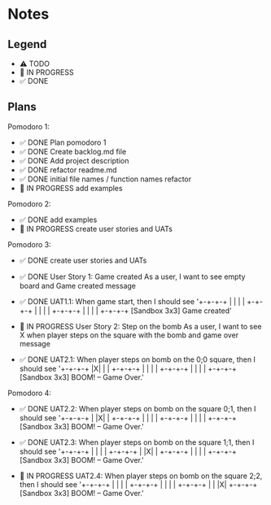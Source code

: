 # Notes

## Legend

- ⚠ TODO
- 🚧 IN PROGRESS
- ✅ DONE

## Plans

Pomodoro 1:

- ✅ DONE Plan pomodoro 1
- ✅ DONE Create backlog.md file
- ✅ DONE Add project description
- ✅ DONE refactor readme.md
- ✅ DONE initial file names / function names refactor
- 🚧 IN PROGRESS add examples

Pomodoro 2:

- ✅ DONE add examples
- 🚧 IN PROGRESS create user stories and UATs

Pomodoro 3:

- ✅ DONE create user stories and UATs
- ✅ DONE User Story 1: Game created
  As a user, I want to see empty board and Game created message

- ✅ DONE UAT1.1: When game start, then I should see '+-+-+-+
  | | | |
  +-+-+-+
  | | | |
  +-+-+-+
  | | | |
  +-+-+-+
  [Sandbox 3x3] Game created'

- 🚧 IN PROGRESS User Story 2: Step on the bomb
  As a user, I want to see X when player steps on the square with the bomb and game over message

- ✅ DONE UAT2.1: When player steps on bomb on the 0;0 square, then I should see '+-+-+-+
  |X| | |
  +-+-+-+
  | | | |
  +-+-+-+
  | | | |
  +-+-+-+
  [Sandbox 3x3] BOOM! – Game Over.'

Pomodoro 4:

- ✅ DONE UAT2.2: When player steps on bomb on the square 0;1, then I should see '+-+-+-+
  | |X| |
  +-+-+-+
  | | | |
  +-+-+-+
  | | | |
  +-+-+-+
  [Sandbox 3x3] BOOM! – Game Over.'

- ✅ DONE UAT2.3: When player steps on bomb on the square 1;1, then I should see '+-+-+-+
  | | | |
  +-+-+-+
  | |X| |
  +-+-+-+
  | | | |
  +-+-+-+
  [Sandbox 3x3] BOOM! – Game Over.'

- 🚧 IN PROGRESS UAT2.4: When player steps on bomb on the square 2;2, then I should see '+-+-+-+
  | | | |
  +-+-+-+
  | | | |
  +-+-+-+
  | | |X|
  +-+-+-+
  [Sandbox 3x3] BOOM! – Game Over.'
